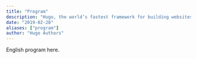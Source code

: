 ```yaml
---
title: "Program"
description: "Hugo, the world’s fastest framework for building websites"
date: "2019-02-28"
aliases: ["program"]
author: "Hugo Authors"
---
```


English program here.
